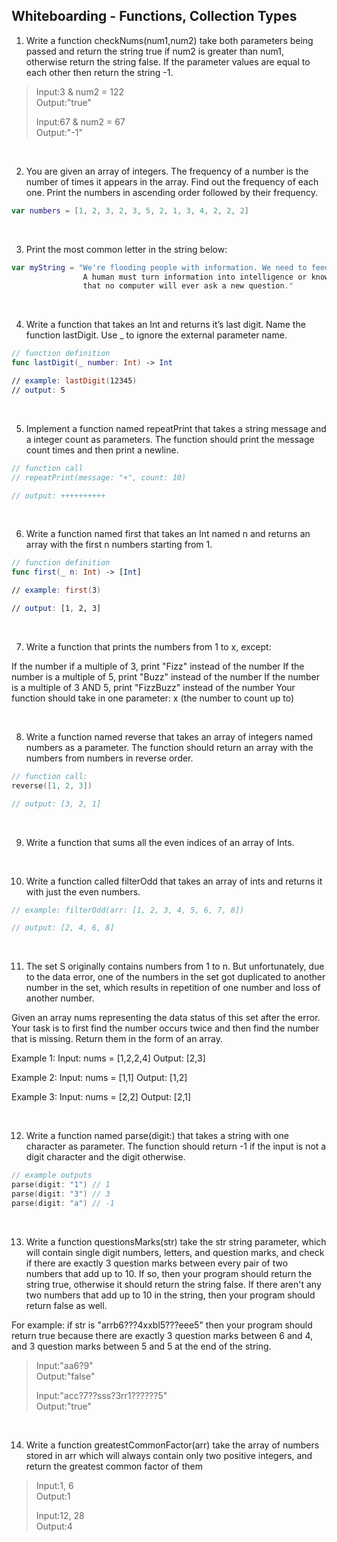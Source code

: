 ## Whiteboarding - Functions, Collection Types 

1.  Write a function checkNums(num1,num2) take both parameters being passed and return the string true if num2 is greater than num1, otherwise return the string false. If the parameter values are equal to each other then return the string -1. 

>Input:3 & num2 = 122  
>Output:"true"  
>
>Input:67 & num2 = 67   
>Output:"-1"   

</br>

2. You are given an array of integers. The frequency of a number is the number of times it appears in the array. Find out the frequency of each one. Print the numbers in ascending order followed by their frequency.

```swift
var numbers = [1, 2, 3, 2, 3, 5, 2, 1, 3, 4, 2, 2, 2]
```

</br>


3. Print the most common letter in the string below:

```swift 
var myString = "We're flooding people with information. We need to feed it through a processor. 
                A human must turn information into intelligence or knowledge. We've tended to forget 
                that no computer will ever ask a new question."
```

</br>


4. Write a function that takes an Int and returns it’s last digit. Name the function lastDigit. Use _ to ignore the external parameter name.

```swift 
// function definition
func lastDigit(_ number: Int) -> Int

// example: lastDigit(12345)
// output: 5 
```

</br>


5. Implement a function named repeatPrint that takes a string message and a integer count as parameters. The function should print the message count times and then print a newline.

```swift 
// function call 
// repeatPrint(message: "+", count: 10)

// output: ++++++++++
```

</br>


6. Write a function named first that takes an Int named n and returns an array with the first n numbers starting from 1.

```swift 
// function definition
func first(_ n: Int) -> [Int]

// example: first(3)

// output: [1, 2, 3]
```

</br>


7. Write a function that prints the numbers from 1 to x, except:

If the number if a multiple of 3, print "Fizz" instead of the number
If the number is a multiple of 5, print "Buzz" instead of the number
If the number is a multiple of 3 AND 5, print "FizzBuzz" instead of the number
Your function should take in one parameter: x (the number to count up to)

</br>

8. Write a function named reverse that takes an array of integers named numbers as a parameter. The function should return an array with the numbers from numbers in reverse order.

```swift 
// function call: 
reverse([1, 2, 3])

// output: [3, 2, 1]
```

</br>


9. Write a function that sums all the even indices of an array of Ints.

</br>

10. Write a function called filterOdd that takes an array of ints and returns it with just the even numbers.

```swift
// example: filterOdd(arr: [1, 2, 3, 4, 5, 6, 7, 8])

// output: [2, 4, 6, 8]
```

</br>

11. The set S originally contains numbers from 1 to n. But unfortunately, due to the data error, one of the numbers in the set got duplicated to another number in the set, which results in repetition of one number and loss of another number.
 
Given an array nums representing the data status of this set after the error. Your task is to first find the number occurs twice and then find the number that is missing. Return them in the form of an array.
 
 Example 1:
 Input: nums = [1,2,2,4]
 Output: [2,3]

 Example 2:
 Input: nums = [1,1]
 Output: [1,2]

 Example 3:
 Input: nums = [2,2]
 Output: [2,1]
 
 </br>
 
 12. Write a function named parse(digit:) that takes a string with one character as parameter. The function should return -1 if the input is not a digit character and the digit otherwise.
 
 ```swift 
// example outputs
parse(digit: "1") // 1
parse(digit: "3") // 3
parse(digit: "a") // -1
 ```
 
 </br>
 
 13.  Write a function questionsMarks(str) take the str string parameter, which will contain single digit numbers, letters, and question marks, and check if there are exactly 3 question marks between every pair of two numbers that add up to 10. If so, then your program should return the string true, otherwise it should return the string false. If there aren't any two numbers that add up to 10 in the string, then your program should return false as well. 

For example: if str is "arrb6???4xxbl5???eee5" then your program should return true because there are exactly 3 question marks between 6 and 4, and 3 question marks between 5 and 5 at the end of the string. 

>Input:"aa6?9"  
>Output:"false"  
>
>Input:"acc?7??sss?3rr1??????5"  
>Output:"true"  

</br> 

14. Write a function greatestCommonFactor(arr) take the array of numbers stored in arr which will always contain only two positive integers, and return the greatest common factor of them

>Input:1, 6  
>Output:1  
>
>Input:12, 28  
>Output:4  
